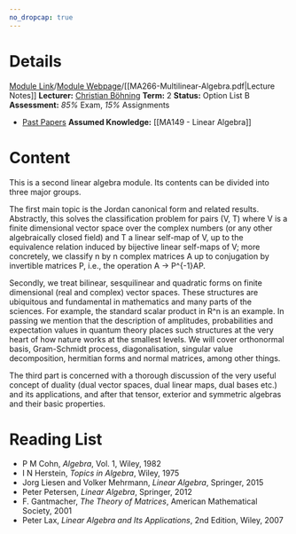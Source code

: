 ```yaml
---
no_dropcap: true
---
```


# Details
[Module Link](https://courses.warwick.ac.uk/modules/2024/MA266-10)/[Module Webpage](https://warwick.ac.uk/fac/sci/maths/currentstudents/ughandbook/year2/ma266/)/[[MA266-Multilinear-Algebra.pdf|Lecture Notes]]
**Lecturer:** [Christian Böhning](https://warwick.ac.uk/fac/sci/maths/people/staff/boehning/)
**Term:** 2
**Status:** Option List B
**Assessment:** *85%* Exam, *15%* Assignments
- [Past Papers](https://warwick.ac.uk/exampapers?q=MA266)
**Assumed Knowledge:** [[MA149 - Linear Algebra]]
# Content 
This is a second linear algebra module. Its contents can be divided into three major groups.

The first main topic is the Jordan canonical form and related results. Abstractly, this solves the classification problem for pairs (V, T) where V is a finite dimensional vector space over the complex numbers (or any other algebraically closed field) and T a linear self-map of V, up to the equivalence relation induced by bijective linear self-maps of V; more concretely, we classify n by n complex matrices A up to conjugation by invertible matrices P, i.e., the operation A -> P^{-1}AP.

Secondly, we treat bilinear, sesquilinear and quadratic forms on finite dimensional (real and complex) vector spaces. These structures are ubiquitous and fundamental in mathematics and many parts of the sciences. For example, the standard scalar product in R^n is an example. In passing we mention that the description of amplitudes, probabilities and expectation values in quantum theory places such structures at the very heart of how nature works at the smallest levels. We will cover orthonormal basis, Gram-Schmidt process, diagonalisation, singular value decomposition, hermitian forms and normal matrices, among other things.

The third part is concerned with a thorough discussion of the very useful concept of duality (dual vector spaces, dual linear maps, dual bases etc.) and its applications, and after that tensor, exterior and symmetric algebras and their basic properties.
# Reading List
- P M Cohn, _Algebra_, Vol. 1, Wiley, 1982  
- I N Herstein, _Topics in Algebra_, Wiley, 1975  
- Jorg Liesen and Volker Mehrmann, _Linear Algebra_, Springer, 2015  
- Peter Petersen, _Linear Algebra_, Springer, 2012  
- F. Gantmacher, _The Theory of Matrices_, American Mathematical Society, 2001  
- Peter Lax, _Linear Algebra and Its Applications_, 2nd Edition, Wiley, 2007
